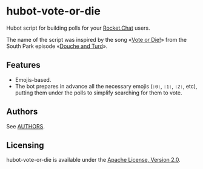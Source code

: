 # hubot-vote-or-die

Hubot script for building polls for your [Rocket.Chat](https://rocket.chat) users.

The name of the script was inspired by the song «[Vote or Die!](http://southpark.wikia.com/wiki/Vote_or_Die!)» from the South Park episode «[Douche and Turd](https://en.wikipedia.org/wiki/Douche_and_Turd)».

## Features

* Emojis-based.
* The bot prepares in advance all the necessary emojis (`:0:`, `:1:`, `:2:`, etc), putting them under the polls to simplify searching for them to vote.

## Authors

See [AUTHORS](AUTHORS.md).

## Licensing

hubot-vote-or-die is available under the [Apache License, Version 2.0](LICENSE).

